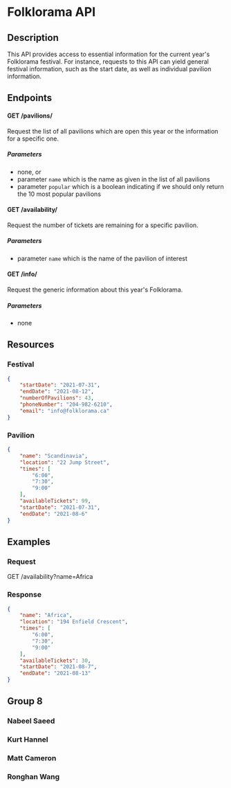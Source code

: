 # Folklorama API 

## Description 

This API provides access to essential information for the current year's Folklorama festival. For instance, requests to this API can yield general festival information, such as the start date, as well as individual pavilion information.

## Endpoints 

#### GET /pavilions/
Request the list of all pavilions which are open this year or the information for a specific one.  

##### Parameters
- none, or
- parameter `name` which is the name as given in the list of all pavilions
- parameter `popular` which is a boolean indicating if we should only return the 10 most popular pavilions

#### GET /availability/

Request the number of tickets are remaining for a specific pavilion.

##### Parameters
- parameter `name` which is the name of the pavilion of interest

#### GET /info/
Request the generic information about this year's Folklorama.

##### Parameters
- none

## Resources

### Festival
```json
{
    "startDate": "2021-07-31",
    "endDate": "2021-08-12",
    "numberOfPavilions": 43,
    "phoneNumber": "204-982-6210",
    "email": "info@folklorama.ca"
}
```

### Pavilion
```json
{
    "name": "Scandinavia",
    "location": "22 Jump Street",
    "times": [
        "6:00",
        "7:30",
        "9:00"
    ],
    "availableTickets": 99,
    "startDate": "2021-07-31",
    "endDate": "2021-08-6"
}
``` 

## Examples

### Request

GET /availability?name=Africa

### Response

```json
{
    "name": "Africa",
    "location": "194 Enfield Crescent",
    "times": [
        "6:00",
        "7:30",
        "9:00"
    ],
    "availableTickets": 30,
    "startDate": "2021-08-7",
    "endDate": "2021-08-13"
}
```
## Group 8

### Nabeel Saeed
### Kurt Hannel
### Matt Cameron
### Ronghan Wang
        
